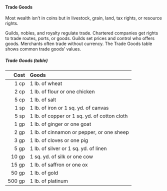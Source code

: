 #### Trade Goods

Most wealth isn’t in coins but in livestock, grain, land, tax rights, or resource rights.

Guilds, nobles, and royalty regulate trade.
Chartered companies get rights to trade routes, ports, or goods.
Guilds set prices and control who offers goods.
Merchants often trade without currency.
The Trade Goods table shows common trade goods’ values.

##### Trade Goods (table)

|   Cost | Goods                                        |
|-------:|:---------------------------------------------|
|   1 cp | 1 lb. of wheat                               |
|   2 cp | 1 lb. of flour or one chicken                |
|   5 cp | 1 lb. of salt                                |
|   1 sp | 1 lb. of iron or 1 sq. yd. of canvas         |
|   5 sp | 1 lb. of copper or 1 sq. yd. of cotton cloth |
|   1 gp | 1 lb. of ginger or one goat                  |
|   2 gp | 1 lb. of cinnamon or pepper, or one sheep    |
|   3 gp | 1 lb. of cloves or one pig                   |
|   5 gp | 1 lb. of silver or 1 sq. yd. of linen        |
|  10 gp | 1 sq. yd. of silk or one cow                 |
|  15 gp | 1 lb. of saffron or one ox                   |
|  50 gp | 1 lb. of gold                                |
| 500 gp | 1 lb. of platinum                            |
